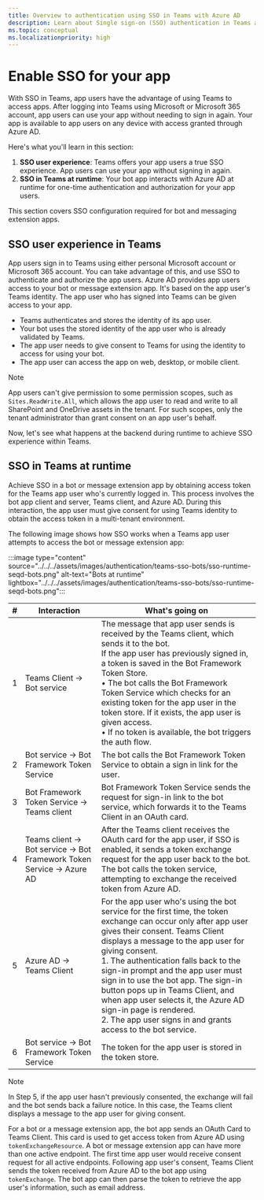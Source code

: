 ```yaml
---
title: Overview to authentication using SSO in Teams with Azure AD
description: Learn about Single sign-on (SSO) authentication in Teams and how to enable it in bots and message extension.
ms.topic: conceptual
ms.localizationpriority: high
---
```

# Enable SSO for your app

<!--Single sign-on (SSO) allows a user to access an application or a web service after signing-in only once. The app users never have to go through authentication again.-->

With SSO in Teams, app users have the advantage of using Teams to access apps. After logging into Teams using Microsoft or Microsoft 365 account, app users can use your app without needing to sign in again. Your app is available to app users on any device with access granted through Azure AD.

Here's what you'll learn in this section:

1. **SSO user experience**: Teams offers your app users a true SSO experience. App users can use your app without signing in again.
2. **SSO in Teams at runtime**: Your bot app interacts with Azure AD at runtime for one-time authentication and authorization for your app users.

This section covers SSO configuration required for bot and messaging extension apps.

## SSO user experience in Teams

App users sign in to Teams using either personal Microsoft account or Microsoft 365 account. You can take advantage of this, and use SSO to authenticate and authorize the app users. Azure AD provides app users access to your bot or message extension app. It's based on the app user's Teams identity. The app user who has signed into Teams can be given access to your app.

- Teams authenticates and stores the identity of its app user.
- Your bot uses the stored identity of the app user who is already validated by Teams.
- The app user needs to give consent to Teams for using the identity to access for using your bot.
- The app user can access the app on web, desktop, or mobile client.

> [!NOTE]
> App users can't give permission to some permission scopes, such as `Sites.ReadWrite.All`, which allows the app user to read and write to all SharePoint and OneDrive assets in the tenant. For such scopes, only the tenant administrator than grant consent on an app user's behalf.

Now, let's see what happens at the backend during runtime to achieve SSO experience within Teams.

## SSO in Teams at runtime

Achieve SSO in a bot or message extension app by obtaining access token for the Teams app user who's currently logged in. This process involves the bot app client and server, Teams client, and Azure AD. During this interaction, the app user must give consent for using Teams identity to obtain the access token in a multi-tenant environment.

The following image shows how SSO works when a Teams app user attempts to access the bot or message extension app:

:::image type="content" source="../../../assets/images/authentication/teams-sso-bots/sso-runtime-seqd-bots.png" alt-text="Bots at runtime" lightbox="../../../assets/images/authentication/teams-sso-bots/sso-runtime-seqd-bots.png":::

| # | Interaction | What's going on |
| --- | --- | --- |
| 1 | Teams Client → Bot service | The message that app user sends is received by the Teams client, which sends it to the bot. <br> If the app user has previously signed in, a token is saved in the Bot Framework Token Store. <br> • The bot calls the Bot Framework Token Service which checks for an existing token for the app user in the token store. If it exists, the app user is given access. <br> • If no token is available, the bot triggers the auth flow. |
| 2 | Bot service → Bot Framework Token Service | The bot calls the Bot Framework Token Service to obtain a sign in link for the user. |
| 3 | Bot Framework Token Service → Teams client | Bot Framework Token Service sends the request for sign-in link to the bot service, which forwards it to the Teams Client in an OAuth card. |
| 4 | Teams client → Bot service → Bot Framework Token Service → Azure AD | After the Teams client receives the OAuth card for the app user, if SSO is enabled, it sends a token exchange request for the app user back to the bot. The bot calls the token service, attempting to exchange the received token from Azure AD. |
| 5 | Azure AD → Teams Client | For the app user who's using the bot service for the first time, the token exchange can occur only after app user gives their consent. Teams Client displays a message to the app user for giving consent. <br> 1. The authentication falls back to the sign-in prompt and the app user must sign in to use the bot app. The sign-in button pops up in Teams Client, and when app user selects it, the Azure AD sign-in page is rendered. <br> 2. The app user signs in and grants access to the bot service. |
| 6 | Bot service -> Bot Framework Token Service | The token for the app user is stored in the token store. |

> [!NOTE]
> In Step 5, if the app user hasn't previously consented, the exchange will fail and the bot sends back a failure notice. In this case, the Teams client displays a message to the app user for giving consent.

For a bot or a message extension app, the bot app sends an OAuth Card to Teams Client. This card is used to get access token from Azure AD using `tokenExchangeResource`. A bot or message extension app can have more than one active endpoint. The first time app user would receive consent request for all active endpoints. Following app user's consent, Teams Client sends the token received from Azure AD to the bot app using `tokenExchange`. The bot app can then parse the token to retrieve the app user's information, such as email address.

<!--
Points from SME response:

1. The message that app user sends is received by the Teams service, which sends it to the bot.

    1. If the app user has previously signed in, a token is saved in the Bot Framework token store.
    2. The bot calls the Bot Framework token service which checks for an existing token for the app user in the token store. If it exists, the app user is given access.
    3. If no token is available, the bot triggers the auth flow.

2. The bot calls the Bot Framework token service to obtain a sign in link for the user, and send it to Teams service which forwards it to the client.

3. After the Teams client receives the OAuth card for the app user, if Single Sign On is enabled, it sends a token exchange request for the app user back to the Teams service which sends it to the bot.

4. The bot calls the token service, attempting to exchange the received token. If the user has not previously consented, the exchange will fail and the bot sends back a failure notice. In this case, the Teams client displays a message to the app user for giving consent.
    1. In case the consent is required, the authentication falls back to the sign-in prompt and the app user must sign in to use the bot app. The Sign in button pops up in Teams, and then AAD Sign in page is rendered when clicked.
    2. The app user signs in and grants access to the bot.

The token for the app user is stored in the token store.

| # | Interaction | What's going on |
| --- | --- | --- |
| 1 | Teams Client → Bot service | The message that app user sends is received by the Teams client, which sends it to the bot. <br> If the app user has previously signed in, a token is saved in the Bot Framework Token Store. <br> • The bot calls the Bot Framework Token Service which checks for an existing token for the app user in the token store. If it exists, the app user is given access. <br> • If no token is available, the bot triggers the auth flow. |
| 2 | Bot service → Bot Framework Token Service | The bot calls the Bot Framework Token Service to obtain a sign in link for the user. |
| 3 | Bot Framework Token Service → Teams client | Bot Framework Token Service sends the request for sign-in link to the bot service, which forwards it to the Teams client. |
| 4 | Teams client → Bot service | After the Teams client receives the OAuth card for the app user, if SSO is enabled, it sends a token exchange request for the app user back to the bot. |
| 5 | Bot service → Bot Framework Token Service | The bot calls the token service, attempting to exchange the received token. |
| 6 | Bot Framework Token Service → Azure AD | For the app user who's using the bot service for the first time, the exchange can occur only after app user gives their consent.  The Teams client displays a message to the app user for giving consent. |
| 7 | Azure AD → Teams Client | For the app user who's using the bot service for the first time, the token exchange can occur only after app user gives their consent. Teams Client displays a message to the app user for giving consent. <br> 1. The authentication falls back to the sign-in prompt and the app user must sign in to use the bot app. The sign-in button pops up in Teams Client, and when app user selects it, the Azure AD sign-in page is rendered. <br> 2. The app user signs in and grants access to the bot service. |
| 8 | Bot service -> Bot Framework Token Service | The token for the app user is stored in the token store. |

-->
<!--### Enhance user experience with SSO

Here's what your app users get with SSO experience:

- Teams gets the access token for the current app user from Azure AD. This interaction with Azure AD is invisible to the app user. It translates to getting app access without having to leave Teams environment.
- An app user needs to consent only in a multi-tenant environment. If the app user and the app reside in the same tenant, the app user doesn't need to give consent for using the app.
- After consenting to Teams the first time, the app user can use your app with no further need of consent, even on any other device. For this reason, it offers a better user experience.
  - Alternatively, the tenant administrator can grant consent on behalf of the app users. In this scenario, when the tenant administrator consents for app users in the tenant, the app users don't need to be prompted for consent at all. This means that the app users don't see the consent dialogs, and can access the app seamlessly.
- The access token is pre-fetched by Teams to improve performance and load time of the app in Teams environment.
- App users don't need to memorize or record several passwords to access and use apps in Teams environment.-->

